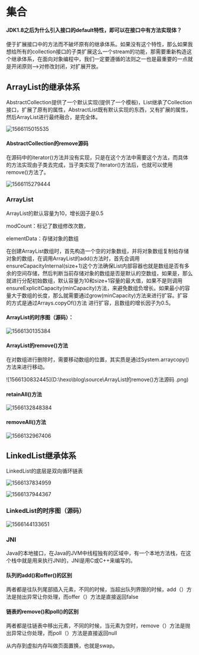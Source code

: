 # 集合

#### JDK1.8之后为什么引入接口的default特性，即可以在接口中有方法实现体？

便于扩展接口中的方法而不破坏原有的继承体系。如果没有这个特性，那么如果我想给所有的collection接口的子类扩展这么一个stream的功能，那需要重新构造这个继承体系，在面向对象编程中，我们一定要遵循的法则之一也是最重要的一点就是开闭原则-->对修改封闭，对扩展开放。



## ArrayList的继承体系

AbstractCollection<E>提供了一个默认实现(提供了一个模板)，List<E>继承了Collection<E>接口，扩展了原有的属性，AbstractList既有默认实现的东西，又有扩展的属性，然后ArrayList进行最终融合，是完全体。

![1566115015535](D:\hexo\blog\source\ArrayList的继承体系.png)



#### AbstractCollection的remove源码

在源码中的iterator()方法并没有实现，只是在这个方法中需要这个方法，而具体的方法实现由子类去完成，当子类实现了iterator()方法后，也就可以使用remove()方法了。

![1566115279444](D:\hexo\blog\source\AbstractCollection的remove源码.png)



### ArrayList

ArrayList的默认容量为10，增长因子是0.5

modCount：标记了数组修改次数，

elementData：存储对象的数组



在创建ArrayList数组时，首先构造一个空的对象数组，并将对象数组复制给存储对象的数组，在调用ArrayList的add()方法时，首先会调用ensureCapacityInternal(size+1)这个方法确保List内部容器也就是数组是否有多余的空间存储，然后判断当前存储对象的数组是否是默认的空数组，如果是，那么就进行分配初始数组，默认容量为10和size+1容量的最大值，如果不是则调用ensureExplicitCapacity(minCapacity)方法，来避免数组负增长。如果最小的容量大于数组的长度，那么就需要通过grow(minCapacity)方法来进行扩容。扩容的方式是通过Arrays.copyOf()方法 进行扩容，且数组的增长因子为0.5。



#### ArrayList的时序图（源码）：

![1566130135384](D:\hexo\blog\source\ArrayList时序图.png)



#### ArrayList的remove()方法

在对数组进行删除时，需要移动数组的位置，其实质是通过System.arraycopy()方法来进行移动。

![1566130832445](D:\hexo\blog\source\ArrayList的remove()方法源码 .png)



#### retainAll()方法

![1566132848384](D:\hexo\blog\source\ArrayList的retainAll()方法.png)

#### removeAll()方法

![1566132967406](D:\hexo\blog\source\ArrayList的removeAll()方法.png)





## LinkedList继承体系

LinkedList的底层是双向循环链表

![1566137834959](D:\hexo\blog\source\LinkedList的继承体系.png)

![1566137944367](D:\hexo\blog\source\LinkedList继承体系2.png)



### LinkedList的时序图（源码）

![1566144133651](D:\hexo\blog\source\LinkedList的add()方法源码.png)

### JNI

Java的本地接口，在Java的JVM中线程独有的区域中，有一个本地方法栈，在这个栈中就是用来执行JNI的，JNI是用C或C++来编写的。 



#### 队列的add()和offer()的区别

两者都是往队列尾部插入元素，不同的时候，当超出队列界限的时候，add（）方法是抛出异常让你处理，而offer（）方法是直接返回false

#### 链表的remove()和poll()的区别

两者都是往链表中移出元素，不同的时候，当元素为空时，remove（）方法是抛出异常让你处理，而poll（）方法是直接返回null



从内存到虚拟内存叫做页面置换，也就是swap。

